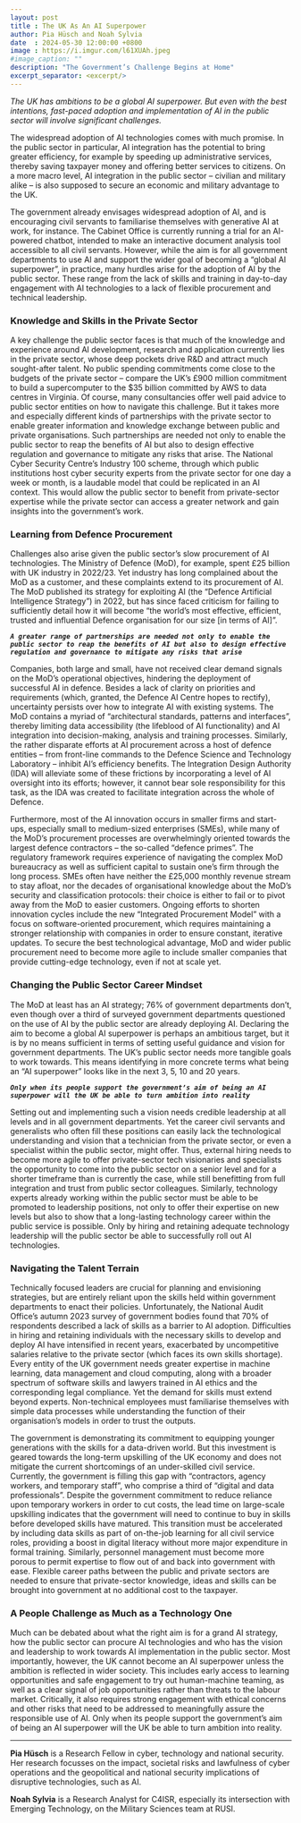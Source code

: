 ```yaml
---
layout: post
title : The UK As An AI Superpower
author: Pia Hüsch and Noah Sylvia
date  : 2024-05-30 12:00:00 +0800
image : https://i.imgur.com/l61XUAh.jpeg
#image_caption: ""
description: "The Government’s Challenge Begins at Home"
excerpt_separator: <excerpt/>
---
```


_The UK has ambitions to be a global AI superpower. But even with the best intentions, fast-paced adoption and implementation of AI in the public sector will involve significant challenges._

<excerpt/>

The widespread adoption of AI technologies comes with much promise. In the public sector in particular, AI integration has the potential to bring greater efficiency, for example by speeding up administrative services, thereby saving taxpayer money and offering better services to citizens. On a more macro level, AI integration in the public sector – civilian and military alike – is also supposed to secure an economic and military advantage to the UK.

The government already envisages widespread adoption of AI, and is encouraging civil servants to familiarise themselves with generative AI at work, for instance. The Cabinet Office is currently running a trial for an AI-powered chatbot, intended to make an interactive document analysis tool accessible to all civil servants. However, while the aim is for all government departments to use AI and support the wider goal of becoming a “global AI superpower”, in practice, many hurdles arise for the adoption of AI by the public sector. These range from the lack of skills and training in day-to-day engagement with AI technologies to a lack of flexible procurement and technical leadership.


### Knowledge and Skills in the Private Sector

A key challenge the public sector faces is that much of the knowledge and experience around AI development, research and application currently lies in the private sector, whose deep pockets drive R&D and attract much sought-after talent. No public spending commitments come close to the budgets of the private sector – compare the UK’s £900 million commitment to build a supercomputer to the $35 billion committed by AWS to data centres in Virginia. Of course, many consultancies offer well paid advice to public sector entities on how to navigate this challenge. But it takes more and especially different kinds of partnerships with the private sector to enable greater information and knowledge exchange between public and private organisations. Such partnerships are needed not only to enable the public sector to reap the benefits of AI but also to design effective regulation and governance to mitigate any risks that arise. The National Cyber Security Centre’s Industry 100 scheme, through which public institutions host cyber security experts from the private sector for one day a week or month, is a laudable model that could be replicated in an AI context. This would allow the public sector to benefit from private-sector expertise while the private sector can access a greater network and gain insights into the government’s work.


### Learning from Defence Procurement

Challenges also arise given the public sector’s slow procurement of AI technologies. The Ministry of Defence (MoD), for example, spent £25 billion with UK industry in 2022/23. Yet industry has long complained about the MoD as a customer, and these complaints extend to its procurement of AI. The MoD published its strategy for exploiting AI (the “Defence Artificial Intelligence Strategy”) in 2022, but has since faced criticism for failing to sufficiently detail how it will become “the world’s most effective, efficient, trusted and influential Defence organisation for our size [in terms of AI]”.

___`A greater range of partnerships are needed not only to enable the public sector to reap the benefits of AI but also to design effective regulation and governance to mitigate any risks that arise`___

Companies, both large and small, have not received clear demand signals on the MoD’s operational objectives, hindering the deployment of successful AI in defence. Besides a lack of clarity on priorities and requirements (which, granted, the Defence AI Centre hopes to rectify), uncertainty persists over how to integrate AI with existing systems. The MoD contains a myriad of “architectural standards, patterns and interfaces”, thereby limiting data accessibility (the lifeblood of AI functionality) and AI integration into decision-making, analysis and training processes. Similarly, the rather disparate efforts at AI procurement across a host of defence entities – from front-line commands to the Defence Science and Technology Laboratory – inhibit AI’s efficiency benefits. The Integration Design Authority (IDA) will alleviate some of these frictions by incorporating a level of AI oversight into its efforts; however, it cannot bear sole responsibility for this task, as the IDA was created to facilitate integration across the whole of Defence.

Furthermore, most of the AI innovation occurs in smaller firms and start-ups, especially small to medium-sized enterprises (SMEs), while many of the MoD’s procurement processes are overwhelmingly oriented towards the largest defence contractors – the so-called “defence primes”. The regulatory framework requires experience of navigating the complex MoD bureaucracy as well as sufficient capital to sustain one’s firm through the long process. SMEs often have neither the £25,000 monthly revenue stream to stay afloat, nor the decades of organisational knowledge about the MoD’s security and classification protocols: their choice is either to fail or to pivot away from the MoD to easier customers. Ongoing efforts to shorten innovation cycles include the new “Integrated Procurement Model” with a focus on software-oriented procurement, which requires maintaining a stronger relationship with companies in order to ensure constant, iterative updates. To secure the best technological advantage, MoD and wider public procurement need to become more agile to include smaller companies that provide cutting-edge technology, even if not at scale yet.


### Changing the Public Sector Career Mindset

The MoD at least has an AI strategy; 76% of government departments don’t, even though over a third of surveyed government departments questioned on the use of AI by the public sector are already deploying AI. Declaring the aim to become a global AI superpower is perhaps an ambitious target, but it is by no means sufficient in terms of setting useful guidance and vision for government departments. The UK’s public sector needs more tangible goals to work towards. This means identifying in more concrete terms what being an “AI superpower” looks like in the next 3, 5, 10 and 20 years.

___`Only when its people support the government’s aim of being an AI superpower will the UK be able to turn ambition into reality`___

Setting out and implementing such a vision needs credible leadership at all levels and in all government departments. Yet the career civil servants and generalists who often fill these positions can easily lack the technological understanding and vision that a technician from the private sector, or even a specialist within the public sector, might offer. Thus, external hiring needs to become more agile to offer private-sector tech visionaries and specialists the opportunity to come into the public sector on a senior level and for a shorter timeframe than is currently the case, while still benefitting from full integration and trust from public sector colleagues. Similarly, technology experts already working within the public sector must be able to be promoted to leadership positions, not only to offer their expertise on new levels but also to show that a long-lasting technology career within the public service is possible. Only by hiring and retaining adequate technology leadership will the public sector be able to successfully roll out AI technologies.


### Navigating the Talent Terrain

Technically focused leaders are crucial for planning and envisioning strategies, but are entirely reliant upon the skills held within government departments to enact their policies. Unfortunately, the National Audit Office’s autumn 2023 survey of government bodies found that 70% of respondents described a lack of skills as a barrier to AI adoption. Difficulties in hiring and retaining individuals with the necessary skills to develop and deploy AI have intensified in recent years, exacerbated by uncompetitive salaries relative to the private sector (which faces its own skills shortage). Every entity of the UK government needs greater expertise in machine learning, data management and cloud computing, along with a broader spectrum of software skills and lawyers trained in AI ethics and the corresponding legal compliance. Yet the demand for skills must extend beyond experts. Non-technical employees must familiarise themselves with simple data processes while understanding the function of their organisation’s models in order to trust the outputs.

The government is demonstrating its commitment to equipping younger generations with the skills for a data-driven world. But this investment is geared towards the long-term upskilling of the UK economy and does not mitigate the current shortcomings of an under-skilled civil service. Currently, the government is filling this gap with “contractors, agency workers, and temporary staff”, who comprise a third of “digital and data professionals”. Despite the government commitment to reduce reliance upon temporary workers in order to cut costs, the lead time on large-scale upskilling indicates that the government will need to continue to buy in skills before developed skills have matured. This transition must be accelerated by including data skills as part of on-the-job learning for all civil service roles, providing a boost in digital literacy without more major expenditure in formal training. Similarly, personnel management must become more porous to permit expertise to flow out of and back into government with ease. Flexible career paths between the public and private sectors are needed to ensure that private-sector knowledge, ideas and skills can be brought into government at no additional cost to the taxpayer.


### A People Challenge as Much as a Technology One

Much can be debated about what the right aim is for a grand AI strategy, how the public sector can procure AI technologies and who has the vision and leadership to work towards AI implementation in the public sector. Most importantly, however, the UK cannot become an AI superpower unless the ambition is reflected in wider society. This includes early access to learning opportunities and safe engagement to try out human-machine teaming, as well as a clear signal of job opportunities rather than threats to the labour market. Critically, it also requires strong engagement with ethical concerns and other risks that need to be addressed to meaningfully assure the responsible use of AI. Only when its people support the government’s aim of being an AI superpower will the UK be able to turn ambition into reality.

---

__Pia Hüsch__ is a Research Fellow in cyber, technology and national security. Her research focusses on the impact, societal risks and lawfulness of cyber operations and the geopolitical and national security implications of disruptive technologies, such as AI.

__Noah Sylvia__ is a Research Analyst for C4ISR, especially its intersection with Emerging Technology, on the Military Sciences team at RUSI.
